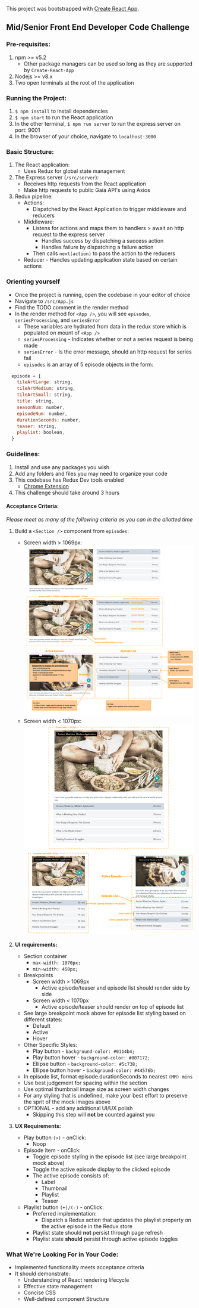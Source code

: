 This project was bootstrapped with [Create React App](https://github.com/facebook/create-react-app).

## Mid/Senior Front End Developer Code Challenge

### Pre-requisites:
1. npm >= v5.2
   * Other package managers can be used so long as they are supported by `Create-React-App`
1. Nodejs >= v8.x
1. Two open terminals at the root of the application

### Running the Project:
1. `$ npm install` to install dependencies
1. `$ npm start` to run the React application
1. In the other terminal, `$ npm run server` to run the express server on port: 9001
1. In the browser of your choice, navigate to `localhost:3000`

### Basic Structure:
1. The React application:
   * Uses Redux for global state management
2. The Express server (`/src/server`):
   * Receives http requests from the React application
   * Make http requests to public Gaia API's using Axios
3. Redux pipeline:
   * Actions:
     * Dispatched by the React Application to trigger middleware and reducers
   * Middleware:
     * Listens for actions and maps them to handlers > await an http request to the express server
       * Handles success by dispatching a success action
       * Handles failure by dispatching a failure action
     * Then calls `next(action)` to pass the action to the reducers
   * Reducer - Handles updating application state based on certain actions

### Orienting yourself
* Once the project is running, open the codebase in your editor of choice
* Navigate to `/src/App.js`
* Find the TODO comment in the render method
* In the render method for `<App />`, you will see `episodes`, `seriesProcessing`, and `seriesError`
  * These variables are hydrated from data in the redux store which is populated on mount of `<App />`
  * `seriesProcessing` - Indicates whether or not a series request is being made
  * `seriesError` - Is the error message, should an http request for series fail
  * `episodes` is an array of 5 episode objects in the form:
``` js
  episode = {
    tileArtLarge: string,
    tileArtMedium: string,
    tileArtSmall: string,
    title: string,
    seasonNum: number,
    episodeNum: number,
    durationSeconds: number,
    teaser: string,
    playlist: boolean,
  }
```

### Guidelines:
1. Install and use any packages you wish
1. Add any folders and files you may need to organize your code
1. This codebase has Redux Dev tools enabled
   * [Chrome Extension](https://chrome.google.com/webstore/detail/redux-devtools/lmhkpmbekcpmknklioeibfkpmmfibljd?hl=en)
1. This challenge should take around 3 hours

#### Acceptance Criteria:
*Please meet as many of the following criteria as you can in the allotted time*

1. Build a `<Section />` component from `episodes`:
   * Screen width > 1069px:
![alt text](largebreakpoint.png "large breakpoint")
   * Screen width < 1070px:
![alt text](smallbreakpoint.png "smaller than large breakpoint")

1. **UI requirements:**
   * Section container
     * `max-width: 1070px;`
     * `min-width: 450px;`
   * Breakpoints
     * Screen width > 1069px
       * Active episode/teaser and episode list should render side by side
     * Screen width < 1070px
       * Active episode/teaser should render on top of episode list
   * See large breakpoint mock above for episode list styling based on different states:
     * Default
     * Active
     * Hover
   * Other Specific Styles:
     * Play button - `background-color: #01b4b4;`
     * Play button hover - `background-color: #007172;`
     * Ellipse button - `background-color: #5c738;`
     * Ellipse button hover - `background-color: #44576b;`
   * In episode list, format episode.durationSeconds to nearest `(MM) mins`
   * Use best judgement for spacing within the section
   * Use optimal thumbnail image size as screen width changes
   * For any styling that is undefined, make your best effort to preserve the sprit of the mock images above
   * OPTIONAL - add any additional UI/UX polish
     * Skipping this step will **not** be counted against you

1. **UX Requirements:**
   * Play button `(>)` - onClick:
     * Noop
   * Episode item - onClick:
     * Toggle episode styling in the episode list (see large breakpoint mock above)
     * Toggle the active episode display to the clicked episode
     * The active episode consists of:
       * Label
       * Thumbnail
       * Playlist
       * Teaser
   * Playlist button `(+)/(-)` - onClick:
     * Preferred implementation:
       * Dispatch a Redux action that updates the playlist property on the active episode in the Redux store
     * Playlist state should **not** persist through page refresh
     * Playlist state **should** persist through active episode toggles

### What We're Looking For in Your Code:
  * Implemented functionality meets acceptance criteria
  * It should demonstrate:
    * Understanding of React rendering lifecycle
    * Effective state management
    * Concise CSS
    * Well-defined component Structure
